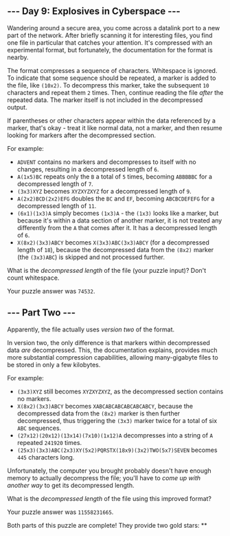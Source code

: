 --- Day 9: Explosives in Cyberspace ---
---------------------------------------

Wandering around a secure area, you come across a datalink port to a new
part of the network. After briefly scanning it for interesting files,
you find one file in particular that catches your attention. It's
compressed with an experimental format, but fortunately, the
documentation for the format is nearby.

The format compresses a sequence of characters. Whitespace is ignored.
To indicate that some sequence should be repeated, a marker is added to
the file, like `(10x2)`. To decompress this marker, take the subsequent
`10` characters and repeat them `2` times. Then, continue reading the
file *after* the repeated data. The marker itself is not included in the
decompressed output.

If parentheses or other characters appear within the data referenced by
a marker, that's okay - treat it like normal data, not a marker, and
then resume looking for markers after the decompressed section.

For example:

-   `ADVENT` contains no markers and decompresses to itself with no
    changes, resulting in a decompressed length of `6`.
-   `A(1x5)BC` repeats only the `B` a total of `5` times, becoming
    `ABBBBBC` for a decompressed length of `7`.
-   `(3x3)XYZ` becomes `XYZXYZXYZ` for a decompressed length of `9`.
-   `A(2x2)BCD(2x2)EFG` doubles the `BC` and `EF`, becoming
    `ABCBCDEFEFG` for a decompressed length of `11`.
-   `(6x1)(1x3)A` simply becomes `(1x3)A` - the `(1x3)` looks like a
    marker, but because it's within a data section of another marker, it
    is not treated any differently from the `A` that comes after it. It
    has a decompressed length of `6`.
-   `X(8x2)(3x3)ABCY` becomes `X(3x3)ABC(3x3)ABCY` (for a decompressed
    length of `18`), because the decompressed data from the `(8x2)`
    marker (the `(3x3)ABC`) is skipped and not processed further.

What is the *decompressed length* of the file (your puzzle input)? Don't
count whitespace.

Your puzzle answer was `74532`.

--- Part Two ---
----------------

Apparently, the file actually uses *version two* of the format.

In version two, the only difference is that markers within decompressed
data *are* decompressed. This, the documentation explains, provides much
more substantial compression capabilities, allowing many-gigabyte files
to be stored in only a few kilobytes.

For example:

-   `(3x3)XYZ` still becomes `XYZXYZXYZ`, as the decompressed section
    contains no markers.
-   `X(8x2)(3x3)ABCY` becomes `XABCABCABCABCABCABCY`, because the
    decompressed data from the `(8x2)` marker is then further
    decompressed, thus triggering the `(3x3)` marker twice for a total
    of six `ABC` sequences.
-   `(27x12)(20x12)(13x14)(7x10)(1x12)A` decompresses into a string of
    `A` repeated `241920` times.
-   `(25x3)(3x3)ABC(2x3)XY(5x2)PQRSTX(18x9)(3x2)TWO(5x7)SEVEN` becomes
    `445` characters long.

Unfortunately, the computer you brought probably doesn't have enough
memory to actually decompress the file; you'll have to *come up with
another way* to get its decompressed length.

What is the *decompressed length* of the file using this improved
format?

Your puzzle answer was `11558231665`.

Both parts of this puzzle are complete! They provide two gold stars:
\*\*
